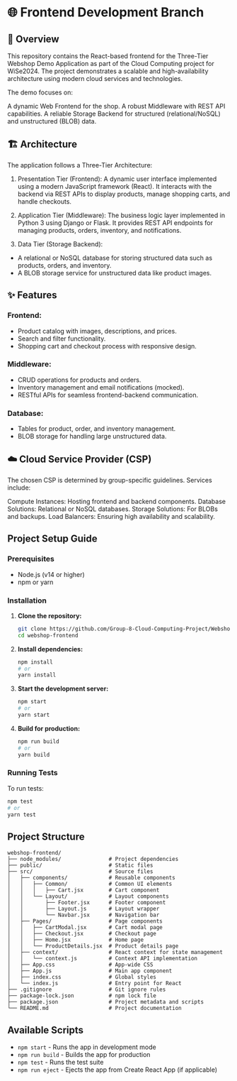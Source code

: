 # 🌐 Frontend Development Branch
## 📝 Overview
This repository contains the React-based frontend for the Three-Tier Webshop Demo Application as part of the Cloud Computing project for WiSe2024. The project demonstrates a scalable and high-availability architecture using modern cloud services and technologies.

The demo focuses on:

A dynamic Web Frontend for the shop.
A robust Middleware with REST API capabilities.
A reliable Storage Backend for structured (relational/NoSQL) and unstructured (BLOB) data.
## 🏗️ Architecture
The application follows a Three-Tier Architecture:

1. Presentation Tier (Frontend):
A dynamic user interface implemented using a modern JavaScript framework (React). It interacts with the backend via REST APIs to display products, manage shopping carts, and handle checkouts.

2. Application Tier (Middleware):
The business logic layer implemented in Python 3 using Django or Flask. It provides REST API endpoints for managing products, orders, inventory, and notifications.

3. Data Tier (Storage Backend):

- A relational or NoSQL database for storing structured data such as products, orders, and inventory.
- A BLOB storage service for unstructured data like product images.

## ✨ Features
### Frontend:
- Product catalog with images, descriptions, and prices.
- Search and filter functionality.
- Shopping cart and checkout process with responsive design.
### Middleware:
- CRUD operations for products and orders.
- Inventory management and email notifications (mocked).
- RESTful APIs for seamless frontend-backend communication.
### Database:
- Tables for product, order, and inventory management.
- BLOB storage for handling large unstructured data.

## ☁️ Cloud Service Provider (CSP)
The chosen CSP is determined by group-specific guidelines. Services include:

Compute Instances: Hosting frontend and backend components.
Database Solutions: Relational or NoSQL databases.
Storage Solutions: For BLOBs and backups.
Load Balancers: Ensuring high availability and scalability.

## Project Setup Guide

### Prerequisites
- Node.js (v14 or higher)
- npm or yarn

### Installation

1. **Clone the repository:**
   ```bash
   git clone https://github.com/Group-8-Cloud-Computing-Project/Webshop-Frontend.git
   cd webshop-frontend
   ```

2. **Install dependencies:**
   ```bash
   npm install
   # or
   yarn install
   ```

3. **Start the development server:**
   ```bash
   npm start
   # or
   yarn start
   ```

4. **Build for production:**
   ```bash
   npm run build
   # or
   yarn build
   ```

### Running Tests
To run tests:
```bash
npm test
# or
yarn test
```

## Project Structure

```
webshop-frontend/
├── node_modules/               # Project dependencies
├── public/                     # Static files
├── src/                        # Source files
│   ├── components/             # Reusable components
│   │   ├── Common/             # Common UI elements
│   │   │   ├── Cart.jsx        # Cart component
│   │   └── Layout/             # Layout components
│   │       ├── Footer.jsx      # Footer component
│   │       ├── Layout.js       # Layout wrapper
│   │       └── Navbar.jsx      # Navigation bar
│   ├── Pages/                  # Page components
│   │   ├── CartModal.jsx       # Cart modal page
│   │   ├── Checkout.jsx        # Checkout page
│   │   ├── Home.jsx            # Home page
│   │   └── ProductDetails.jsx  # Product details page
│   ├── context/                # React context for state management
│   │   └── context.js          # Context API implementation
│   ├── App.css                 # App-wide CSS
│   ├── App.js                  # Main app component
│   ├── index.css               # Global styles
│   └── index.js                # Entry point for React
├── .gitignore                  # Git ignore rules
├── package-lock.json           # npm lock file
├── package.json                # Project metadata and scripts
└── README.md                   # Project documentation
```

## Available Scripts
- `npm start` - Runs the app in development mode
- `npm run build` - Builds the app for production
- `npm test` - Runs the test suite
- `npm run eject` - Ejects the app from Create React App (if applicable)
